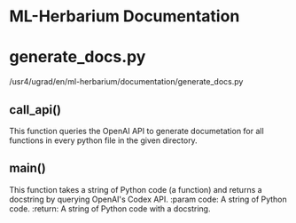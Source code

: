 # ML-Herbarium Documentation

# generate_docs.py

/usr4/ugrad/en/ml-herbarium/documentation/generate_docs.py

## call_api()

This function queries the OpenAI API to generate documetation for all functions in every python file in the given directory.



## main()


This function takes a string of Python code (a function) and returns a docstring by querying OpenAI's Codex API.
:param code: A string of Python code.
:return: A string of Python code with a docstring.




